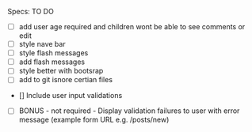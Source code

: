 Specs:  TO DO 


- [ ] add user age required and children wont be able to see comments or edit
- [ ] style nave bar 
- [ ] style flash messages 
- [ ]  add flash messages 
- [ ] style better with bootsrap 
- [ ] add to git isnore certian files 
- [] Include user input validations
- [ ] BONUS - not required - Display validation failures to user with error message (example form URL e.g. /posts/new)
